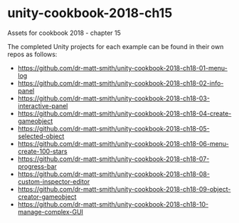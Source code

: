 # unity-cookbook-2018-ch15
Assets for cookbook 2018 - chapter 15

The completed Unity projects for each example can be found in their own repos as follows:

- https://github.com/dr-matt-smith/unity-cookbook-2018-ch18-01-menu-log
- https://github.com/dr-matt-smith/unity-cookbook-2018-ch18-02-info-panel
- https://github.com/dr-matt-smith/unity-cookbook-2018-ch18-03-interactive-panel
- https://github.com/dr-matt-smith/unity-cookbook-2018-ch18-04-create-gameobject
- https://github.com/dr-matt-smith/unity-cookbook-2018-ch18-05-selected-object
- https://github.com/dr-matt-smith/unity-cookbook-2018-ch18-06-menu-create-100-stars
- https://github.com/dr-matt-smith/unity-cookbook-2018-ch18-07-progress-bar
- https://github.com/dr-matt-smith/unity-cookbook-2018-ch18-08-custom-inspector-editor
- https://github.com/dr-matt-smith/unity-cookbook-2018-ch18-09-object-creator-gameobject
- https://github.com/dr-matt-smith/unity-cookbook-2018-ch18-10-manage-complex-GUI
